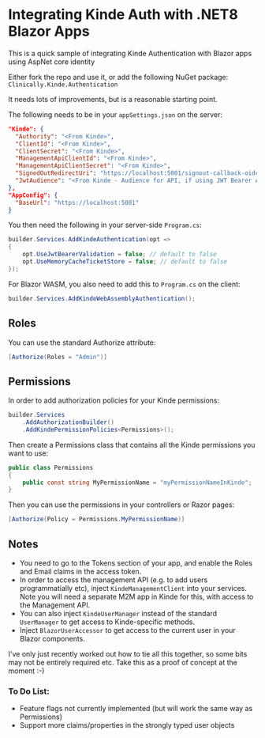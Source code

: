 # Integrating Kinde Auth with .NET8 Blazor Apps

This is a quick sample of integrating Kinde Authentication with Blazor apps using AspNet core identity

Either fork the repo and use it, or add the following NuGet package:
```Clinically.Kinde.Authentication```

It needs lots of improvements, but is a reasonable starting point.

The following needs to be in your ```appSettings.json``` on the server:

```json
"Kinde": {
  "Authority": "<From Kinde>",
  "ClientId": "<From Kinde>",
  "ClientSecret": "<From Kinde>",
  "ManagementApiClientId": "<From Kinde>",
  "ManagementApiClientSecret": "<From Kinde>",
  "SignedOutRedirectUri": "https://localhost:5001/signout-callback-oidc",
  "JwtAudience": "<From Kinde - Audience for API, if using JWT Bearer Auth in addition to Identity>",
},
"AppConfig": {
  "BaseUrl": "https://localhost:5001"
}
```

You then need the following in your server-side ```Program.cs```:

```csharp 
builder.Services.AddKindeAuthentication(opt =>
{
    opt.UseJwtBearerValidation = false; // default to false
    opt.UseMemoryCacheTicketStore = false; // default to false
}); 
```

For Blazor WASM, you also need to add this to ```Program.cs``` on the client:
```csharp
builder.Services.AddKindeWebAssemblyAuthentication();
```

## Roles

You can use the standard Authorize attribute:

```csharp
[Authorize(Roles = "Admin")]
```

## Permissions

In order to add authorization policies for your Kinde permissions:

```csharp
builder.Services
    .AddAuthorizationBuilder()
    .AddKindePermissionPolicies<Permissions>();
``` 

Then create a Permissions class that contains all the Kinde permissions you want to use:

```csharp
public class Permissions
{
    public const string MyPermissionName = "myPermissionNameInKinde";
}
```

Then you can use the permissions in your controllers or Razor pages:

```csharp
[Authorize(Policy = Permissions.MyPermissionName)]
```

## Notes

- You need to go to the Tokens section of your app, and enable the Roles and Email claims in the access token.
- In order to access the management API (e.g. to add users programmatially etc), inject ```KindeManagementClient``` into
  your services. Note you will need a separate M2M app in Kinde for this, with access to the Management API.
- You can also inject ```KindeUserManager``` instead of the standard ```UserManager``` to get access to Kinde-specific
  methods.
- Inject ```BlazorUserAccessor``` to get access to the current user in your Blazor components.

I've only just recently worked out how to tie all this together, so some bits may not be entirely required etc. Take
this as a proof of concept at the moment :-)

### To Do List:

- Feature flags not currently implemented (but will work the same way as Permissions)
- Support more claims/properties in the strongly typed user objects